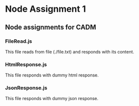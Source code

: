 # Node Assignment 1
## Node assignments for CADM

### FileRead.js
This file reads from file (./file.txt) and responds with its content.

### HtmlResponse.js
This file responds with dummy html response.

### JsonResponse.js
This file responds with dummy json response. 